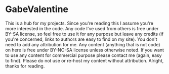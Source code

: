 # GabeValentine
This is a hub for my projects. Since you're reading this I assume you're more interested in the code. Any code I've used from others is free under BY-SA license, so feel free to use it for any purpose but leave any credits (if you're concerned, links to authors are easy to find on my site). You don't need to add any attribution for me. Any content (anything that is not code) on here is free under BY-NC-SA license unless otherwise noted. If you want to use any content for commercial purpose please contact me (again, easy to find). Please do not use or re-host my content without attribution. Alright, thanks for reading.
